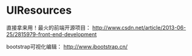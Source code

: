 UIResources
===========

直接拿来用！最火的前端开源项目：
  http://www.csdn.net/article/2013-06-25/2815979-front-end-development

bootstrap可视化编辑：
  http://www.ibootstrap.cn/
